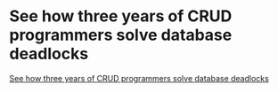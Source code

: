 # See how three years of CRUD programmers solve database deadlocks
[See how three years of CRUD programmers solve database deadlocks](https://aiwithcloud.com/2022/09/19/see_how_three_years_of_crud_programmers_solve_database_deadlocks/)